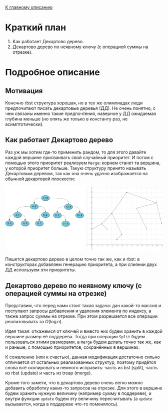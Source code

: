 [К главному описанию](/README.md)


# Краткий план
1. Как работает Декартово дерево.
2. Декартово дерево по неявному ключу (с операцией суммы на отрезке).


# Подробное описание
## Мотивация
Конечно rbst структура хорошая, но в тех же олимпиадах люди предпочитают писать декартовые деревья (ДД). Не очень понятно, с чем связаны именно такие предпочтения, наверное у ДД ожидаемая глубина меньше (но опять же только в константу раз, не асимптотически).


## Как работает Декартово дерево
Раз уж мы хотим где-то применить рандом, то для этого давайте каждой вершине присваивать свой случайный приоритет. И потом с помощью этого приоритет реализуем `Merge`: корнем станет та вершина, у которой приоритет больше. Такую структуру принято называть Декартовым деревом, так как она очень удачно изображается на обычной декартовой плоскости:

![Декартово дерево](9-treap.png)

Пишется декартово дерево в целом точно так же, как и rbst: в конструкторах добавляем генерацию приоритета, а при слиянии двух ДД используем эти приоритеты.


## Декартово дерево по неявному ключу (с операцией суммы на отрезке)
Представим, что перед нами стоит такая задача: дан какой-то массив и поступают запросы добавления и удаления элемента по индексу, а также запрос суммы на отрезке. При этом разрешается все операции реализовывать за $O(\log n)$.

Идея такая: откажемся от ключей и вместо них будем хранить в каждой вершине размер её поддерева. Тогда при операции `Split` будем пользоваться этими размерами, а `Merge` будем делать точно так же, как и раньше, с помощью приоритетов, сохранённых в вершинах.

К сожалению (или к счастью), данная модификация достаточно сильно отличается от остальных реализованных структур, поэтому придётся снова всё скопировать и немного исправить: часть из bst (split), часть из rbst (update) и часть из treap (merge).

Кроме того замети, что в декартово дерево очень легко можно добавить обработку каких-то запросов на отрезке. Для этого в вершине будем хранить нужную величину (например сумму в поддереве), и внутри функции `update` будем эту величину пересчитывать (а `update` вызывается, когда в поддереве что-то поменялось).

